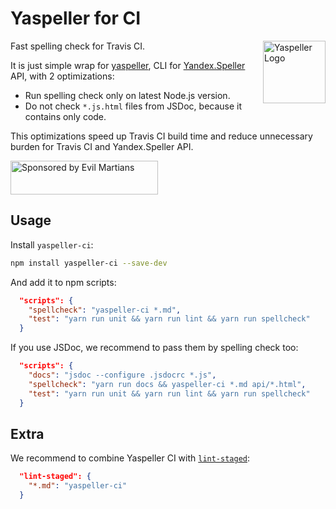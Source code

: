 # Yaspeller for CI

<img align="right" width="100" height="100" alt="Yaspeller Logo" src="https://raw.githubusercontent.com/hcodes/yaspeller/master/images/logo.png">

Fast spelling check for Travis CI.

It is just simple wrap for [yaspeller], CLI for [Yandex.Speller] API,
with 2 optimizations:

* Run spelling check only on latest Node.js version.
* Do not check `*.js.html` files from JSDoc, because it contains only code.

This optimizations speed up Travis CI build time and reduce unnecessary
burden for Travis CI and Yandex.Speller API.

[Yandex.Speller]: https://tech.yandex.ru/speller/doc/dg/concepts/About-docpage/
[yaspeller]:      https://github.com/hcodes/yaspeller

<a href="https://evilmartians.com/?utm_source=yaspeller-ci">
  <img src="https://evilmartians.com/badges/sponsored-by-evil-martians.svg"
       alt="Sponsored by Evil Martians" width="236" height="54">
</a>

## Usage

Install `yaspeller-ci`:

```sh
npm install yaspeller-ci --save-dev
```

And add it to npm scripts:

```json
  "scripts": {
    "spellcheck": "yaspeller-ci *.md",
    "test": "yarn run unit && yarn run lint && yarn run spellcheck"
  }
```

If you use JSDoc, we recommend to pass them by spelling check too:

```json
  "scripts": {
    "docs": "jsdoc --configure .jsdocrc *.js",
    "spellcheck": "yarn run docs && yaspeller-ci *.md api/*.html",
    "test": "yarn run unit && yarn run lint && yarn run spellcheck"
  }
```

## Extra

We recommend to combine Yaspeller CI with [`lint-staged`]:

```json
  "lint-staged": {
    "*.md": "yaspeller-ci"
  }
```

[`lint-staged`]: https://github.com/okonet/lint-staged
